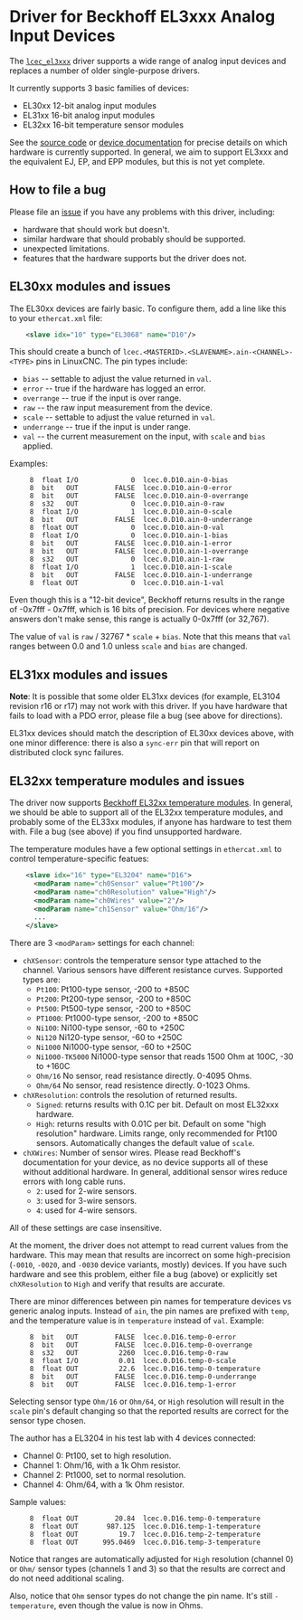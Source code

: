 # Driver for Beckhoff EL3xxx Analog Input Devices

The [`lcec_el3xxx`](../src/devices/lcec_el3xxx.c) driver supports a
wide range of analog input devices and replaces a number of older
single-purpose drivers.

It currently supports 3 basic families of devices:

- EL30xx 12-bit analog input modules
- EL31xx 16-bit analog input modules
- EL32xx 16-bit temperature sensor modules

See the [source code](../src/devices/lcec_el3xxx.c) or [device
documentation](devices/) for precise details on which hardware is
currently supported. In general, we aim to support EL3xxx and the
equivalent EJ, EP, and EPP modules, but this is not yet complete.

## How to file a bug

Please file an
[issue](http://github.com/linuxcnc-ethercat/linuxcnc-ethercat/issues)
if you have any problems with this driver, including:

- hardware that should work but doesn't.
- similar hardware that should probably should be supported.
- unexpected limitations.
- features that the hardware supports but the driver does not.

## EL30xx modules and issues

The EL30xx devices are fairly basic.  To configure them, add a line
like this to your `ethercat.xml` file:

```xml
    <slave idx="10" type="EL3068" name="D10"/>
```

This should create a bunch of
`lcec.<MASTERID>.<SLAVENAME>.ain-<CHANNEL>-<TYPE>` pins in LinuxCNC.
The pin types include:

- `bias` -- settable to adjust the value returned in `val`.
- `error` -- true if the hardware has logged an error.
- `overrange` -- true if the input is over range.
- `raw` -- the raw input measurement from the device.
- `scale` -- settable to adjust the value returned in `val`.
- `underrange` -- true if the input is under range.
- `val` -- the current measurement on the input, with `scale` and `bias`
  applied.

Examples:

```
     8  float I/O             0  lcec.0.D10.ain-0-bias
     8  bit   OUT         FALSE  lcec.0.D10.ain-0-error
     8  bit   OUT         FALSE  lcec.0.D10.ain-0-overrange
     8  s32   OUT             0  lcec.0.D10.ain-0-raw
     8  float I/O             1  lcec.0.D10.ain-0-scale
     8  bit   OUT         FALSE  lcec.0.D10.ain-0-underrange
     8  float OUT             0  lcec.0.D10.ain-0-val
     8  float I/O             0  lcec.0.D10.ain-1-bias
     8  bit   OUT         FALSE  lcec.0.D10.ain-1-error
     8  bit   OUT         FALSE  lcec.0.D10.ain-1-overrange
     8  s32   OUT             0  lcec.0.D10.ain-1-raw
     8  float I/O             1  lcec.0.D10.ain-1-scale
     8  bit   OUT         FALSE  lcec.0.D10.ain-1-underrange
     8  float OUT             0  lcec.0.D10.ain-1-val
```

Even though this is a "12-bit device", Beckhoff returns results in the
range of -0x7fff - 0x7fff, which is 16 bits of precision.  For devices
where negative answers don't make sense, this range is actually
0-0x7fff (or 32,767).

The value of `val` is `raw` / 32767 * `scale` + `bias`.  Note that
this means that `val` ranges between 0.0 and 1.0 unless `scale` and
`bias` are changed.

## EL31xx modules and issues

**Note**: It is possible that some older EL31xx devices (for example, EL3104
revision r16 or r17) may not work with this driver.  If you have
hardware that fails to load with a PDO error, please file a bug (see
above for directions).

EL31xx devices should match the description of EL30xx devices above,
with one minor difference: there is also a `sync-err` pin that will
report on distributed clock sync failures.

## EL32xx temperature modules and issues

The driver now supports [Beckhoff EL32xx temperature
modules](https://www.beckhoff.com/en-us/products/i-o/ethercat-terminals/el3xxx-analog-input/?fq=pf_type_signal:562475793).
In general, we should be able to support all of the EL32xx temperature
modules, and probably some of the EL33xx modules, if anyone has
hardware to test them with.  File a bug (see above) if you find
unsupported hardware.

The temperature modules have a few optional settings in `ethercat.xml` to
control temperature-specific featues:

```xml
    <slave idx="16" type="EL3204" name="D16">
      <modParam name="ch0Sensor" value="Pt100"/>
      <modParam name="ch0Resolution" value="High"/>
      <modParam name="ch0Wires" value="2"/>
      <modParam name="ch1Sensor" value="Ohm/16"/>
	  ...
	</slave>
```

There are 3 `<modParam>` settings for each channel:

- `chXSensor`: controls the temperature sensor type attached to the
  channel.  Various sensors have different resistance curves.
  Supported types are:
  - `Pt100`: Pt100-type sensor, -200 to +850C
  - `Pt200`: Pt200-type sensor, -200 to +850C
  - `Pt500`: Pt500-type sensor, -200 to +850C
  - `PT1000`: Pt1000-type sensor, -200 to +850C
  - `Ni100`: Ni100-type sensor, -60 to +250C
  - `Ni120` Ni120-type sensor, -60 to +250C
  - `Ni1000` Ni1000-type sensor, -60 to +250C
  - `Ni1000-TK5000` Ni1000-type sensor that reads 1500 Ohm at 100C, -30 to +160C
  - `Ohm/16` No sensor, read resistance directly.  0-4095 Ohms.
  - `Ohm/64` No sensor, read resistence directly.  0-1023 Ohms.
- `chXResolution`: controls the resolution of returned results.
  - `Signed`: returns results with 0.1C per bit. Default on most
    EL32xxx hardware.
  - `High`: returns results with 0.01C per bit.  Default on some "high
    resolution" hardware.  Limits range, only recommended for Pt100
    sensors.  Automatically changes the default value of `scale`.
- `chXWires`: Number of sensor wires.  Please read Beckhoff's
  documentation for your device, as no device supports all of these
  without additional hardware.  In general, additional sensor wires
  reduce errors with long cable runs.
  - `2`: used for 2-wire sensors.
  - `3`: used for 3-wire sensors.
  - `4`: used for 4-wire sensors.
  
All of these settings are case insensitive.

At the moment, the driver does not attempt to read current values from
the hardware.  This may mean that results are incorrect on some
high-precision (`-0010`, `-0020`, and `-0030` device variants, mostly)
devices.  If you have such hardware and see this problem, either file
a bug (above) or explicitly set `chXResolution` to `High` and verify
that results are accurate.

There are minor differences between pin names for temperature devices
vs generic analog inputs.  Instead of `ain`, the pin names are
prefixed with `temp`, and the temperature value is in `temperature`
instead of `val`.  Example:

```
     8  bit   OUT         FALSE  lcec.0.D16.temp-0-error
     8  bit   OUT         FALSE  lcec.0.D16.temp-0-overrange
     8  s32   OUT          2260  lcec.0.D16.temp-0-raw
     8  float I/O          0.01  lcec.0.D16.temp-0-scale
     8  float OUT          22.6  lcec.0.D16.temp-0-temperature
     8  bit   OUT         FALSE  lcec.0.D16.temp-0-underrange
     8  bit   OUT         FALSE  lcec.0.D16.temp-1-error
```

Selecting sensor type `Ohm/16` or `Ohm/64`, or `High` resolution will
result in the `scale` pin's default changing so that the reported
results are correct for the sensor type chosen.

The author has a EL3204 in his test lab with 4 devices connected:

- Channel 0: Pt100, set to high resolution.
- Channel 1: Ohm/16, with a 1k Ohm resistor.
- Channel 2: Pt1000, set to normal resolution.
- Channel 4: Ohm/64, with a 1k Ohm resistor.

Sample values:

```
     8  float OUT         20.84  lcec.0.D16.temp-0-temperature
     8  float OUT       987.125  lcec.0.D16.temp-1-temperature
     8  float OUT          19.7  lcec.0.D16.temp-2-temperature
     8  float OUT      995.0469  lcec.0.D16.temp-3-temperature
```

Notice that ranges are automatically adjusted for `High` resolution
(channel 0) or `Ohm/` sensor types (channels 1 and 3) so that the
results are correct and do not need additional scaling.

Also, notice that `Ohm` sensor types do not change the pin name.  It's
still `-temperature`, even though the value is now in Ohms.
